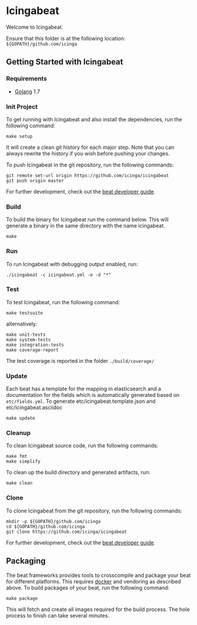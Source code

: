 # Icingabeat

Welcome to Icingabeat.

Ensure that this folder is at the following location:
`${GOPATH}/github.com/icinga`

## Getting Started with Icingabeat

### Requirements

* [Golang](https://golang.org/dl/) 1.7

### Init Project
To get running with Icingabeat and also install the
dependencies, run the following command:

```
make setup
```

It will create a clean git history for each major step. Note that you can always rewrite the history if you wish before pushing your changes.

To push Icingabeat in the git repository, run the following commands:

```
git remote set-url origin https://github.com/icinga/icingabeat
git push origin master
```

For further development, check out the [beat developer guide](https://www.elastic.co/guide/en/beats/libbeat/current/new-beat.html).

### Build

To build the binary for Icingabeat run the command below. This will generate a binary
in the same directory with the name icingabeat.

```
make
```


### Run

To run Icingabeat with debugging output enabled, run:

```
./icingabeat -c icingabeat.yml -e -d "*"
```


### Test

To test Icingabeat, run the following command:

```
make testsuite
```

alternatively:
```
make unit-tests
make system-tests
make integration-tests
make coverage-report
```

The test coverage is reported in the folder `./build/coverage/`

### Update

Each beat has a template for the mapping in elasticsearch and a documentation for the fields
which is automatically generated based on `etc/fields.yml`.
To generate etc/icingabeat.template.json and etc/icingabeat.asciidoc

```
make update
```


### Cleanup

To clean  Icingabeat source code, run the following commands:

```
make fmt
make simplify
```

To clean up the build directory and generated artifacts, run:

```
make clean
```


### Clone

To clone Icingabeat from the git repository, run the following commands:

```
mkdir -p ${GOPATH}/github.com/icinga
cd ${GOPATH}/github.com/icinga
git clone https://github.com/icinga/icingabeat
```


For further development, check out the [beat developer guide](https://www.elastic.co/guide/en/beats/libbeat/current/new-beat.html).


## Packaging

The beat frameworks provides tools to crosscompile and package your beat for different platforms. This requires [docker](https://www.docker.com/) and vendoring as described above. To build packages of your beat, run the following command:

```
make package
```

This will fetch and create all images required for the build process. The hole process to finish can take several minutes.
